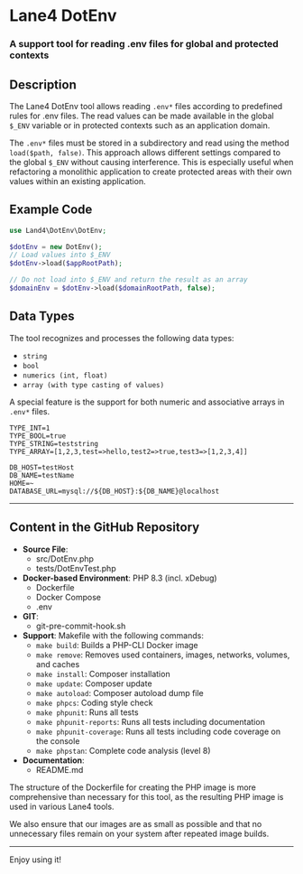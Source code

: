 
# Lane4 DotEnv

### A support tool for reading .env files for global and protected contexts

## Description

The Lane4 DotEnv tool allows reading `.env*` files according to predefined rules for .env files. The read values can be made available in the global `$_ENV` variable or in protected contexts such as an application domain.

The `.env*` files must be stored in a subdirectory and read using the method `load($path, false)`. This approach allows different settings compared to the global `$_ENV` without causing interference. This is especially useful when refactoring a monolithic application to create protected areas with their own values within an existing application.

## Example Code

```php
use Land4\DotEnv\DotEnv;

$dotEnv = new DotEnv();
// Load values into $_ENV
$dotEnv->load($appRootPath);

// Do not load into $_ENV and return the result as an array
$domainEnv = $dotEnv->load($domainRootPath, false);
```

## Data Types

The tool recognizes and processes the following data types:

- `string`
- `bool`
- `numerics (int, float)`
- `array (with type casting of values)`

A special feature is the support for both numeric and associative arrays in `.env*` files.

```.env
TYPE_INT=1
TYPE_BOOL=true
TYPE_STRING=teststring
TYPE_ARRAY=[1,2,3,test=>hello,test2=>true,test3=>[1,2,3,4]]

DB_HOST=testHost
DB_NAME=testName
HOME=~
DATABASE_URL=mysql://${DB_HOST}:${DB_NAME}@localhost
```

---

## Content in the GitHub Repository

- **Source File**:
  - src/DotEnv.php
  - tests/DotEnvTest.php
- **Docker-based Environment**: PHP 8.3 (incl. xDebug)
  - Dockerfile
  - Docker Compose
  - .env
- **GIT**:
  - git-pre-commit-hook.sh
- **Support**: Makefile with the following commands:
  - `make build`: Builds a PHP-CLI Docker image
  - `make remove`: Removes used containers, images, networks, volumes, and caches
  - `make install`: Composer installation
  - `make update`: Composer update
  - `make autoload`: Composer autoload dump file
  - `make phpcs`: Coding style check
  - `make phpunit`: Runs all tests
  - `make phpunit-reports`: Runs all tests including documentation
  - `make phpunit-coverage`: Runs all tests including code coverage on the console
  - `make phpstan`: Complete code analysis (level 8)
- **Documentation**:
  - README.md

The structure of the Dockerfile for creating the PHP image is more comprehensive than necessary for this tool, as the resulting PHP image is used in various Lane4 tools.

We also ensure that our images are as small as possible and that no unnecessary files remain on your system after repeated image builds.

---

Enjoy using it!

